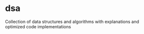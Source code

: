 # dsa
Collection of data structures and algorithms with  explanations and optimized code implementations
